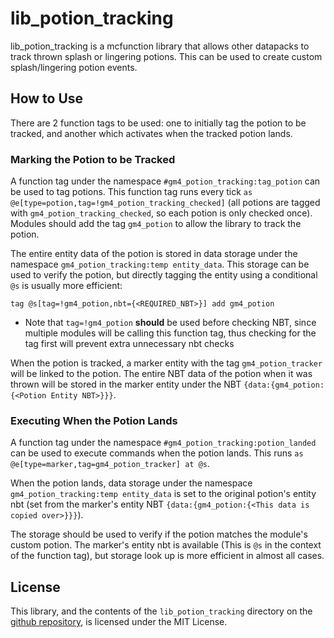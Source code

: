 # lib_potion_tracking
lib_potion_tracking is a mcfunction library that allows other datapacks to track thrown splash or lingering potions. This can be used to create custom splash/lingering potion events.

## How to Use
There are 2 function tags to be used: one to initially tag the potion to be tracked, and another which activates when the tracked potion lands.

### Marking the Potion to be Tracked
A function tag under the namespace `#gm4_potion_tracking:tag_potion` can be used to tag potions. This function tag runs every tick `as @e[type=potion,tag=!gm4_potion_tracking_checked]` (all potions are tagged with `gm4_potion_tracking_checked`, so each potion is only checked once). Modules should add the tag `gm4_potion` to allow the library to track the potion.

The entire entity data of the potion is stored in data storage under the namespace `gm4_potion_tracking:temp entity_data`. This storage can be used to verify the potion, but directly tagging the entity using a conditional `@s` is usually more efficient:
```mcfunction
tag @s[tag=!gm4_potion,nbt={<REQUIRED_NBT>}] add gm4_potion
```
- Note that `tag=!gm4_potion` **should** be used before checking NBT, since multiple modules will be calling this function tag, thus checking for the tag first will prevent extra unnecessary nbt checks

When the potion is tracked, a marker entity with the tag `gm4_potion_tracker` will be linked to the potion. The entire NBT data of the potion when it was thrown will be stored in the marker entity under the NBT `{data:{gm4_potion:{<Potion Entity NBT>}}}`.

### Executing When the Potion Lands
A function tag under the namespace `#gm4_potion_tracking:potion_landed` can be used to execute commands when the potion lands. This runs `as @e[type=marker,tag=gm4_potion_tracker] at @s`.

When the potion lands, data storage under the namespace `gm4_potion_tracking:temp entity_data` is set to the original potion's entity nbt (set from the marker's entity NBT `{data:{gm4_potion:{<This data is copied over>}}}`). 

The storage should be used to verify if the potion matches the module's custom potion. The marker's entity nbt is available (This is `@s` in the context of the function tag), but storage look up is more efficient in almost all cases.

## License
This library, and the contents of the `lib_potion_tracking` directory on the [github repository](https://github.com/Gamemode4Dev/GM4_Datapacks), is licensed under the MIT License.
